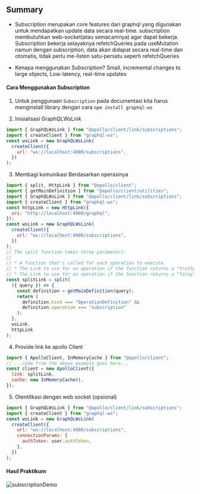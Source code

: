 ## Summary
- Subscription merupakan core features dari graphql yang digunakan untuk mendapatkan update data secara real-time. subscription membutuhkan web-socket(atau semacamnya) agar dapat bekerja. Subscription bekerja selayaknya refetchQueries pada useMutation namun dengan subscription, data akan didapat secara real-time dan otomatis, tidak perlu me-listen satu-persatu seperti refetchQueries

- Kenapa menggunakan Subscription?
Small, incremental changes to large objects, Low-latency, real-time updates

#### Cara Menggunakan Subscription
1. Untuk penggunaan `Subscription` pada documentasi kita harus 
menginstall library dengan cara `npm install graphql-ws`

2. Inisialisasi GraphQLWsLink

```js
import { GraphQLWsLink } from "@apollo/client/link/subscriptions";
import { createClient } from "graphql-ws";
const wsLink = new GraphQLWsLink(
  createClient({
    url: "ws://localhost:4000/subscriptions",
  })
);
```

3. Membagi komunikasi Berdasarkan operasinya

```js
import { split, HttpLink } from "@apollo/client";
import { getMainDefinition } from "@apollo/client/utilities";
import { GraphQLWsLink } from "@apollo/client/link/subscriptions";
import { createClient } from "graphql-ws";
const httpLink = new HttpLink({
  uri: "http://localhost:4000/graphql",
});
const wsLink = new GraphQLWsLink(
  createClient({
    url: "ws://localhost:4000/subscriptions",
  })
);
// The split function takes three parameters:
//
// * A function that's called for each operation to execute
// * The Link to use for an operation if the function returns a "truthy" value
// * The Link to use for an operation if the function returns a "falsy" value
const splitLink = split(
  ({ query }) => {
    const definition = getMainDefinition(query);
    return (
      definition.kind === "OperationDefinition" &&
      definition.operation === "subscription"
    );
  },
  wsLink,
  httpLink
);
```

4. Provide link ke apollo Client

```js
import { ApolloClient, InMemoryCache } from "@apollo/client";
// ...code from the above example goes here...
const client = new ApolloClient({
  link: splitLink,
  cache: new InMemoryCache(),
});
```

5. Otentitkasi dengan web socket (opsional)

```js
import { GraphQLWsLink } from "@apollo/client/link/subscriptions";
import { createClient } from "graphql-ws";
const wsLink = new GraphQLWsLink(
  createClient({
    url: "ws://localhost:4000/subscriptions",
    connectionParams: {
      authToken: user.authToken,
    },
  })
);
```

#### Hasil Praktikum
![subscriptionDemo](screenshot_praktikum/subscription_demo.gif)